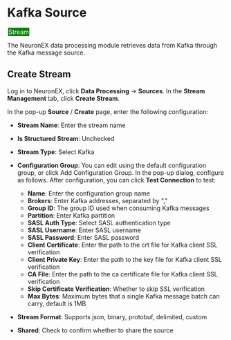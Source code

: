 # Kafka Source

<span style="background:green;color:white;padding:1px;margin:2px">Stream</span>

The NeuronEX data processing module retrieves data from Kafka through the Kafka message source.

## Create Stream

Log in to NeuronEX, click **Data Processing** -> **Sources**. In the **Stream Management** tab, click **Create Stream**.

In the pop-up **Source** / **Create** page, enter the following configuration:

- **Stream Name**: Enter the stream name
- **Is Structured Stream**: Unchecked
- **Stream Type**: Select Kafka
- **Configuration Group**: You can edit using the default configuration group, or click Add Configuration Group. In the pop-up dialog, configure as follows. After configuration, you can click **Test Connection** to test:

  - **Name**: Enter the configuration group name
  - **Brokers**: Enter Kafka addresses, separated by ","
  - **Group ID**: The group ID used when consuming Kafka messages
  - **Partition**: Enter Kafka partition
  - **SASL Auth Type**: Select SASL authentication type
  - **SASL Username**: Enter SASL username
  - **SASL Password**: Enter SASL password
  - **Client Certificate**: Enter the path to the crt file for Kafka client SSL verification
  - **Client Private Key**: Enter the path to the key file for Kafka client SSL verification
  - **CA File**: Enter the path to the ca certificate file for Kafka client SSL verification
  - **Skip Certificate Verification**: Whether to skip SSL verification
  - **Max Bytes**: Maximum bytes that a single Kafka message batch can carry, default is 1MB
- **Stream Format**: Supports json, binary, protobuf, delimited, custom
- **Shared**: Check to confirm whether to share the source